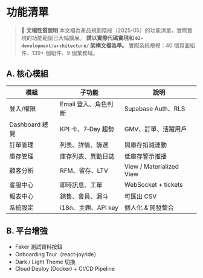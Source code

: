 # 功能清單

> 📌 **文檔性質說明**
> 本文檔為產品規劃階段（2025-05）的功能清單，實際實現的功能範圍已大幅擴展。
> **請以實際代碼實現和 `02-development/architecture/` 架構文檔為準。**
> 實際系統規模：40 個頁面組件、139+ 個組件、9 個業務域。

## A. 核心模組
| 模組 | 子功能 | 說明 |
|------|--------|------|
| 登入/權限 | Email 登入、角色判斷 | Supabase Auth、RLS |
| Dashboard 總覽 | KPI 卡、7‑Day 趨勢 | GMV、訂單、活躍用戶 |
| 訂單管理 | 列表、詳情、篩選 | 與庫存扣減連動 |
| 庫存管理 | 庫存列表、異動日誌 | 低庫存警示推播 |
| 顧客分析 | RFM、留存、LTV | View / Materialized View |
| 客服中心 | 即時訊息、工單 | WebSocket + tickets |
| 報表中心 | 銷售、會員、漏斗 | 可匯出 CSV |
| 系統設定 | i18n、主題、API key | 個人化 & 開發整合 |

## B. 平台增強
- Faker 測試資料按鈕  
- Onboarding Tour（react‑joyride）  
- Dark / Light Theme 切換  
- Cloud Deploy (Docker) + CI/CD Pipeline
